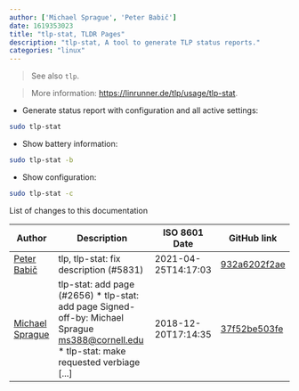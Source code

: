 ```yaml
---
author: ['Michael Sprague', 'Peter Babič']
date: 1619353023
title: "tlp-stat, TLDR Pages"
description: "tlp-stat, A tool to generate TLP status reports."
categories: "linux"
---
```

> See also `tlp`.

> More information: <https://linrunner.de/tlp/usage/tlp-stat>.

- Generate status report with configuration and all active settings:

```bash
sudo tlp-stat
```

- Show battery information:

```bash
sudo tlp-stat -b
```

- Show configuration:

```bash
sudo tlp-stat -c
```
List of changes to this documentation


Author | Description | ISO 8601 Date | GitHub link
------|-----|-----|-----
[Peter Babič](mailto:peter@babic.dev) | tlp, tlp-stat: fix description (#5831) | 2021-04-25T14:17:03 | [932a6202f2ae](https://github.com/tldr-pages/tldr/commit/932a6202f2aea6a3216a864c172e25de7bafb24c)
[Michael Sprague](mailto:mikesprague@gmail.com) | tlp-stat: add page (#2656) * tlp-stat: add page Signed-off-by: Michael Sprague <ms388@cornell.edu> * tlp-stat: make requested verbiage [...] | 2018-12-20T17:14:35 | [37f52be503fe](https://github.com/tldr-pages/tldr/commit/37f52be503fed7b6c435558f6bcc91bfc7bd66a2)

